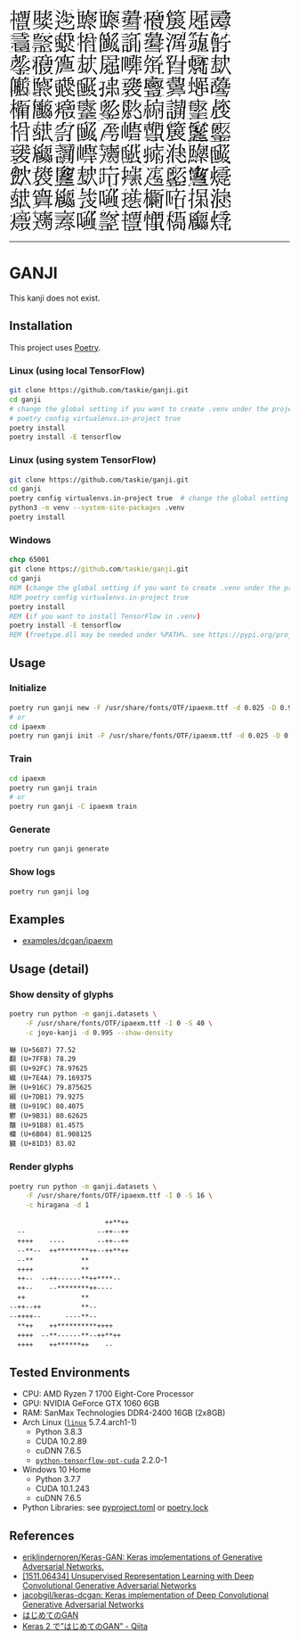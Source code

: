 ![ipaexm (epoch=50000)](examples/dcgan/ipaexm/training/050000.png)

---

# GANJI

This kanji does not exist.

## Installation

This project uses [Poetry](https://python-poetry.org/).

### Linux (using local TensorFlow)

```bash
git clone https://github.com/taskie/ganji.git
cd ganji
# change the global setting if you want to create .venv under the project directory
# poetry config virtualenvs.in-project true
poetry install
poetry install -E tensorflow
```

### Linux (using system TensorFlow)

```bash
git clone https://github.com/taskie/ganji.git
cd ganji
poetry config virtualenvs.in-project true  # change the global setting
python3 -m venv --system-site-packages .venv
poetry install
```

### Windows

```bat
chcp 65001
git clone https://github.com/taskie/ganji.git
cd ganji
REM (change the global setting if you want to create .venv under the project directory)
REM poetry config virtualenvs.in-project true
poetry install
REM (if you want to install TensorFlow in .venv)
poetry install -E tensorflow
REM (freetype.dll may be needed under %PATH%. see https://pypi.org/project/freetype-py/)
```

## Usage

### Initialize

```sh
poetry run ganji new -F /usr/share/fonts/OTF/ipaexm.ttf -d 0.025 -D 0.975 ipaexm
# or
cd ipaexm
poetry run ganji init -F /usr/share/fonts/OTF/ipaexm.ttf -d 0.025 -D 0.975
```

### Train

```sh
cd ipaexm
poetry run ganji train
# or
poetry run ganji -C ipaexm train
```

### Generate

```sh
poetry run ganji generate
```

### Show logs

```sh
poetry run ganji log
```

## Examples

* [examples/dcgan/ipaexm](examples/dcgan/ipaexm)

## Usage (detail)

### Show density of glyphs

```sh
poetry run python -m ganji.datasets \
    -F /usr/share/fonts/OTF/ipaexm.ttf -I 0 -S 40 \
    -c joyo-kanji -d 0.995 --show-density
```

```txt
嚇 (U+5687) 77.52
翻 (U+7FFB) 78.29
鋼 (U+92FC) 78.97625
繊 (U+7E4A) 79.169375
酬 (U+916C) 79.875625
綱 (U+7DB1) 79.9275
醜 (U+919C) 80.4075
鬱 (U+9B31) 80.62625
醸 (U+91B8) 81.4575
欄 (U+6B04) 81.908125
臓 (U+81D3) 83.02
```

### Render glyphs

```sh
poetry run python -m ganji.datasets \
    -F /usr/share/fonts/OTF/ipaexm.ttf -I 0 -S 16 \
    -c hiragana -d 1
```

```txt
                        ++**++
  --                  --++--++
  ++++    ----        --++--++
  --**--  ++********++--++**++
  --**            **
  ++++            **
  ++--  --++------**++****--
  ++--    --********++----
  ++              **
--++--++          **--
--++++--      ----**--
  **++    ++**********++++
  ++++  --**------**--++**++
  ++++    ++******++    --

```

## Tested Environments

* CPU: AMD Ryzen 7 1700 Eight-Core Processor
* GPU: NVIDIA GeForce GTX 1060 6GB
* RAM: SanMax Technologies DDR4-2400 16GB (2x8GB)
* Arch Linux ([`linux`](https://www.archlinux.org/packages/core/x86_64/linux/) 5.7.4.arch1-1)
    * Python 3.8.3
    * CUDA 10.2.89
    * cuDNN 7.6.5
    * [`python-tensorflow-opt-cuda`](https://www.archlinux.org/packages/community/x86_64/python-tensorflow-opt-cuda/) 2.2.0-1
* Windows 10 Home
    * Python 3.7.7
    * CUDA 10.1.243
    * cuDNN 7.6.5
* Python Libraries: see [pyproject.toml](pyproject.toml) or [poetry.lock](poetry.lock)

## References

* [eriklindernoren/Keras-GAN: Keras implementations of Generative Adversarial Networks.](https://github.com/eriklindernoren/Keras-GAN)
* [\[1511.06434\] Unsupervised Representation Learning with Deep Convolutional Generative Adversarial Networks](https://arxiv.org/abs/1511.06434)
* [jacobgil/keras-dcgan: Keras implementation of Deep Convolutional Generative Adversarial Networks](https://github.com/jacobgil/keras-dcgan)
* [はじめてのGAN](https://elix-tech.github.io/ja/2017/02/06/gan.html)
* [Keras 2 で”はじめてのGAN” - Qiita](https://qiita.com/IntenF/items/94da17a8931e1f14b6e3)
